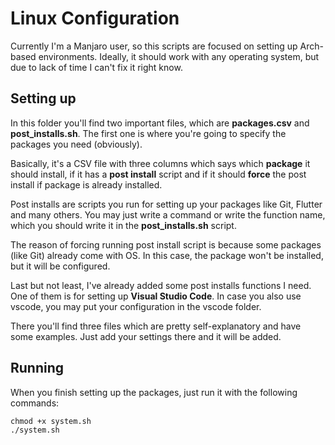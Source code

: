 # Linux Configuration

Currently I'm a Manjaro user, so this scripts are focused on setting up Arch-based environments. Ideally, it should work with any operating system, but due to lack of time I can't fix it right know.

## Setting up

In this folder you'll find two important files, which are **packages.csv** and **post_installs.sh**. The first one is where you're going to specify the packages you need (obviously).

Basically, it's a CSV file with three columns which says which **package** it should install, if it has a **post install** script and if it should **force** the post install if package is already installed.

Post installs are scripts you run for setting up your packages like Git, Flutter and many others. You may just write a command or write the function name, which you should write it in the **post_installs.sh** script.

The reason of forcing running post install script is because some packages (like Git) already come with OS. In this case, the package won't be installed, but it will be configured.

Last but not least, I've already added some post installs functions I need. One of them is for setting up **Visual Studio Code**. In case you also use vscode, you may put your configuration in the vscode folder.

There you'll find three files which are pretty self-explanatory and have some examples. Just add your settings there and it will be added.

## Running

When you finish setting up the packages, just run it with the following commands:

```
chmod +x system.sh
./system.sh
```
